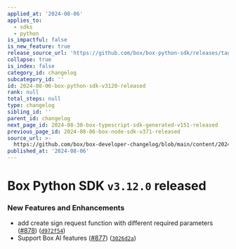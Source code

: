 ```yaml
---
applied_at: '2024-08-06'
applies_to:
  - sdks
  - python
is_impactful: false
is_new_feature: true
release_source_url: 'https://github.com/box/box-python-sdk/releases/tag/v3.12.0'
collapse: true
is_index: false
category_id: changelog
subcategory_id: ''
id: 2024-08-06-box-python-sdk-v3120-released
rank: null
total_steps: null
type: changelog
sibling_id: ''
parent_id: changelog
next_page_id: 2024-08-30-box-typescript-sdk-generated-v151-released
previous_page_id: 2024-08-06-box-node-sdk-v371-released
source_url: >-
  https://github.com/box/box-developer-changelog/blob/main/content/2024/08-06-box-python-sdk-v3120-released.md
published_at: '2024-08-06'
---
```

# Box Python SDK `v3.12.0` released

### New Features and Enhancements

* add create sign request function with different required parameters ([#878][1]) ([`d972f54`][2])
* Support Box AI features ([#877][3]) ([`3026d2a`][4])

[1]: https://github.com/box/box-python-sdk/issues/878

[2]: https://github.com/box/box-python-sdk/commit/d972f54dcf9962c6b911422793a682d8f6289f9e

[3]: https://github.com/box/box-python-sdk/issues/877

[4]: https://github.com/box/box-python-sdk/commit/3026d2ab9932cd07aa9ff15a3ac3c3c14d3089b0